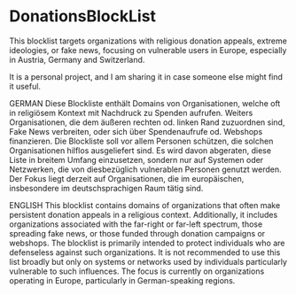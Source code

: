 # DonationsBlockList
This blocklist targets organizations with religious donation appeals, extreme ideologies, or fake news, focusing on vulnerable users in Europe, especially in Austria, Germany and Switzerland.

It is a personal project, and I am sharing it in case someone else might find it useful.

GERMAN
Diese Blockliste enthält Domains von Organisationen, welche oft in religiösem Kontext mit Nachdruck zu Spenden aufrufen.
Weiters Organisationen, die dem äußeren rechten od. linken Rand zuzuordnen sind, Fake News verbreiten, oder sich über Spendenaufrufe od. Webshops finanzieren.
Die Blockliste soll vor allem Personen schützen, die solchen Organisationen hilflos ausgeliefert sind.
Es wird davon abgeraten, diese Liste in breitem Umfang einzusetzen, sondern nur auf Systemen oder Netzwerken, die von diesbezüglich vulnerablen Personen genutzt werden.
Der Fokus liegt derzeit auf Organisationen, die im europäischen, insbesondere im deutschsprachigen Raum tätig sind.

ENGLISH
This blocklist contains domains of organizations that often make persistent donation appeals in a religious context.
Additionally, it includes organizations associated with the far-right or far-left spectrum, those spreading fake news, or those funded through donation campaigns or webshops.
The blocklist is primarily intended to protect individuals who are defenseless against such organizations.
It is not recommended to use this list broadly but only on systems or networks used by individuals particularly vulnerable to such influences.
The focus is currently on organizations operating in Europe, particularly in German-speaking regions.
